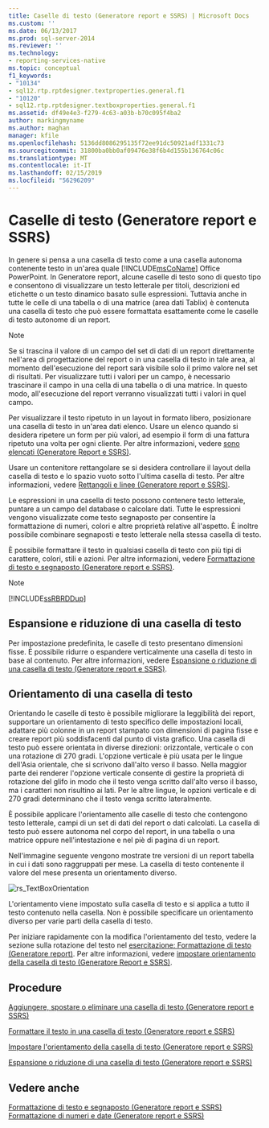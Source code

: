 ```yaml
---
title: Caselle di testo (Generatore report e SSRS) | Microsoft Docs
ms.custom: ''
ms.date: 06/13/2017
ms.prod: sql-server-2014
ms.reviewer: ''
ms.technology:
- reporting-services-native
ms.topic: conceptual
f1_keywords:
- "10134"
- sql12.rtp.rptdesigner.textproperties.general.f1
- "10120"
- sql12.rtp.rptdesigner.textboxproperties.general.f1
ms.assetid: df49e4e3-f279-4c63-a03b-b70c095f4ba2
author: markingmyname
ms.author: maghan
manager: kfile
ms.openlocfilehash: 5136dd8086295135f72ee91dc50921adf1331c73
ms.sourcegitcommit: 31800ba0bb0af09476e38f6b4d155b136764c06c
ms.translationtype: MT
ms.contentlocale: it-IT
ms.lasthandoff: 02/15/2019
ms.locfileid: "56296209"
---
```

# <a name="text-boxes-report-builder-and-ssrs"></a>Caselle di testo (Generatore report e SSRS)
  In genere si pensa a una casella di testo come a una casella autonoma contenente testo in un'area quale [!INCLUDE[msCoName](../../includes/msconame-md.md)] Office PowerPoint. In Generatore report, alcune caselle di testo sono di questo tipo e consentono di visualizzare un testo letterale per titoli, descrizioni ed etichette o un testo dinamico basato sulle espressioni. Tuttavia anche in tutte le celle di una tabella o di una matrice (area dati Tablix) è contenuta una casella di testo che può essere formattata esattamente come le caselle di testo autonome di un report.  
  
> [!NOTE]  
>  Se si trascina il valore di un campo del set di dati di un report direttamente nell'area di progettazione del report o in una casella di testo in tale area, al momento dell'esecuzione del report sarà visibile solo il primo valore nel set di risultati. Per visualizzare tutti i valori per un campo, è necessario trascinare il campo in una cella di una tabella o di una matrice. In questo modo, all'esecuzione del report verranno visualizzati tutti i valori in quel campo.  
  
 Per visualizzare il testo ripetuto in un layout in formato libero, posizionare una casella di testo in un'area dati elenco. Usare un elenco quando si desidera ripetere un form per più valori, ad esempio il form di una fattura ripetuto una volta per ogni cliente. Per altre informazioni, vedere [sono elencati &#40;Generatore Report e SSRS&#41;](create-invoices-and-forms-with-lists-report-builder-and-ssrs.md).  
  
 Usare un contenitore rettangolare se si desidera controllare il layout della casella di testo e lo spazio vuoto sotto l'ultima casella di testo. Per altre informazioni, vedere [Rettangoli e linee &#40;Generatore report e SSRS&#41;](rectangles-and-lines-report-builder-and-ssrs.md).  
  
 Le espressioni in una casella di testo possono contenere testo letterale, puntare a un campo del database o calcolare dati. Tutte le espressioni vengono visualizzate come testo segnaposto per consentire la formattazione di numeri, colori e altre proprietà relative all'aspetto. È inoltre possibile combinare segnaposti e testo letterale nella stessa casella di testo.  
  
 È possibile formattare il testo in qualsiasi casella di testo con più tipi di carattere, colori, stili e azioni. Per altre informazioni, vedere [Formattazione di testo e segnaposto &#40;Generatore report e SSRS&#41;](formatting-text-and-placeholders-report-builder-and-ssrs.md).  
  
> [!NOTE]  
>  [!INCLUDE[ssRBRDDup](../../includes/ssrbrddup-md.md)]  
  
##  <a name="GrowShrinkTextBox"></a> Espansione e riduzione di una casella di testo  
 Per impostazione predefinita, le caselle di testo presentano dimensioni fisse. È possibile ridurre o espandere verticalmente una casella di testo in base al contenuto. Per altre informazioni, vedere [Espansione o riduzione di una casella di testo &#40;Generatore report e SSRS&#41;](allow-a-text-box-to-grow-or-shrink-report-builder-and-ssrs.md).  
  
## <a name="orienting-a-text-box"></a>Orientamento di una casella di testo  
 Orientando le caselle di testo è possibile migliorare la leggibilità dei report, supportare un orientamento di testo specifico delle impostazioni locali, adattare più colonne in un report stampato con dimensioni di pagina fisse e creare report più soddisfacenti dal punto di vista grafico. Una casella di testo può essere orientata in diverse direzioni: orizzontale, verticale o con una rotazione di 270 gradi. L'opzione verticale è più usata per le lingue dell'Asia orientale, che si scrivono dall'alto verso il basso. Nella maggior parte dei renderer l'opzione verticale consente di gestire la proprietà di rotazione del glifo in modo che il testo venga scritto dall'alto verso il basso, ma i caratteri non risultino ai lati. Per le altre lingue, le opzioni verticale e di 270 gradi determinano che il testo venga scritto lateralmente.  
  
 È possibile applicare l'orientamento alle caselle di testo che contengono testo letterale, campi di un set di dati del report o dati calcolati. La casella di testo può essere autonoma nel corpo del report, in una tabella o una matrice oppure nell'intestazione e nel piè di pagina di un report.  
  
 Nell'immagine seguente vengono mostrate tre versioni di un report tabella in cui i dati sono raggruppati per mese. La casella di testo contenente il valore del mese presenta un orientamento diverso.  
  
 ![rs_TextBoxOrientation](../media/rs-textboxorientation.gif "rs_TextBoxOrientation")  
  
 L'orientamento viene impostato sulla casella di testo e si applica a tutto il testo contenuto nella casella. Non è possibile specificare un orientamento diverso per varie parti della casella di testo.  
  
 Per iniziare rapidamente con la modifica l'orientamento del testo, vedere la sezione sulla rotazione del testo nel [esercitazione: Formattazione di testo &#40;Generatore report&#41;](../tutorial-format-text-report-builder.md). Per altre informazioni, vedere [impostare orientamento della casella di testo &#40;Generatore Report e SSRS&#41;](set-text-box-orientation-report-builder-and-ssrs.md).  
  
##  <a name="HowTo"></a> Procedure  
 [Aggiungere, spostare o eliminare una casella di testo &#40;Generatore report e SSRS&#41;](add-move-or-delete-a-text-box-report-builder-and-ssrs.md)  
  
 [Formattare il testo in una casella di testo &#40;Generatore report e SSRS&#41;](format-text-in-a-text-box-report-builder-and-ssrs.md)  
  
 [Impostare l'orientamento della casella di testo &#40;Generatore report e SSRS&#41;](set-text-box-orientation-report-builder-and-ssrs.md)  
  
 [Espansione o riduzione di una casella di testo &#40;Generatore report e SSRS&#41;](allow-a-text-box-to-grow-or-shrink-report-builder-and-ssrs.md)  
  
## <a name="see-also"></a>Vedere anche  
 [Formattazione di testo e segnaposto &#40;Generatore report e SSRS&#41;](formatting-text-and-placeholders-report-builder-and-ssrs.md)   
 [Formattazione di numeri e date &#40;Generatore report e SSRS&#41;](formatting-numbers-and-dates-report-builder-and-ssrs.md)  
  
  
